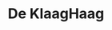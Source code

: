 ---
layout: exhibit
title: De KlaagHaag
preview: 
    image: /img/tentoonstelling/todo-img-05.jpg
    text: >
        Als gebeden in de wind... het alternatief voor online reviews dat echt werkt!
media:
    - type: audio
      link: /media/audio/sampole-02.mp3
---